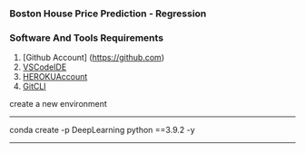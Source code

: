 ### Boston House Price Prediction - Regression

### Software And Tools Requirements

1. [Github Account] (https://github.com)
2. [VSCodeIDE](https://code.visualstudio.com/)
3. [HEROKUAccount](https://heroku.com)
4. [GitCLI](https://git-scm.com/book/en/v2/Getting-Started-The-Command-Line)


create a new environment

---
conda create -p DeepLearning python ==3.9.2 -y

---
